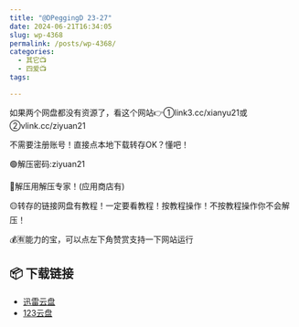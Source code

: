```yaml
---
title: "​@DPeggingD 23-27"
date: 2024-06-21T16:34:05
slug: wp-4368
permalink: /posts/wp-4368/
categories:
  - 其它📺
  - 四爱📺
tags:

---
```


如果两个网盘都没有资源了，看这个网站👉①link3.cc/xianyu21或②vlink.cc/ziyuan21

不需要注册账号！直接点本地下载转存OK？懂吧！

🟢解压密码:ziyuan21

🔵解压用解压专家！(应用商店有)

🟡转存的链接网盘有教程！一定要看教程！按教程操作！不按教程操作你不会解压！

💰🈶能力的宝，可以点左下角赞赏支持一下网站运行

## 📦 下载链接
- [迅雷云盘](https://blziyuan21.com/pay-download/4368?key=d4f9eb6f41&down_id=0)
- [123云盘](https://blziyuan21.com/pay-download/4368?key=d4f9eb6f41&down_id=1)

